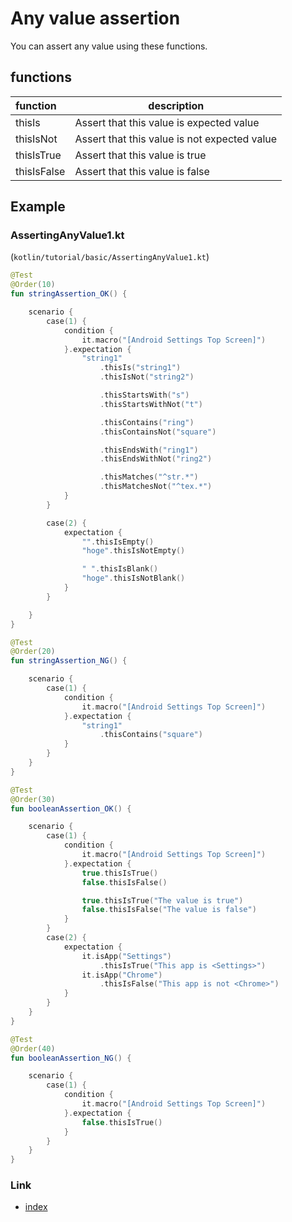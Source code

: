 # Any value assertion

You can assert any value using these functions.

## functions

| function    | description                                  |
|:------------|----------------------------------------------|
| thisIs      | Assert that this value is expected value     |
| thisIsNot   | Assert that this value is not expected value |
| thisIsTrue  | Assert that this value is true               |
| thisIsFalse | Assert that this value is false              |

## Example

### AssertingAnyValue1.kt

(`kotlin/tutorial/basic/AssertingAnyValue1.kt`)

```kotlin
@Test
@Order(10)
fun stringAssertion_OK() {

    scenario {
        case(1) {
            condition {
                it.macro("[Android Settings Top Screen]")
            }.expectation {
                "string1"
                    .thisIs("string1")
                    .thisIsNot("string2")

                    .thisStartsWith("s")
                    .thisStartsWithNot("t")

                    .thisContains("ring")
                    .thisContainsNot("square")

                    .thisEndsWith("ring1")
                    .thisEndsWithNot("ring2")

                    .thisMatches("^str.*")
                    .thisMatchesNot("^tex.*")
            }
        }

        case(2) {
            expectation {
                "".thisIsEmpty()
                "hoge".thisIsNotEmpty()

                " ".thisIsBlank()
                "hoge".thisIsNotBlank()
            }
        }

    }
}

@Test
@Order(20)
fun stringAssertion_NG() {

    scenario {
        case(1) {
            condition {
                it.macro("[Android Settings Top Screen]")
            }.expectation {
                "string1"
                    .thisContains("square")
            }
        }
    }
}

@Test
@Order(30)
fun booleanAssertion_OK() {

    scenario {
        case(1) {
            condition {
                it.macro("[Android Settings Top Screen]")
            }.expectation {
                true.thisIsTrue()
                false.thisIsFalse()

                true.thisIsTrue("The value is true")
                false.thisIsFalse("The value is false")
            }
        }
        case(2) {
            expectation {
                it.isApp("Settings")
                    .thisIsTrue("This app is <Settings>")
                it.isApp("Chrome")
                    .thisIsFalse("This app is not <Chrome>")
            }
        }
    }
}

@Test
@Order(40)
fun booleanAssertion_NG() {

    scenario {
        case(1) {
            condition {
                it.macro("[Android Settings Top Screen]")
            }.expectation {
                false.thisIsTrue()
            }
        }
    }
}
```

### Link

- [index](../../../index.md)

